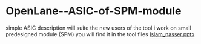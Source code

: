 # OpenLane--ASIC-of-SPM-module
simple ASIC description will suite the new users of the tool i work on small predesigned module (SPM) you will find it in the tool files
[Islam_nasser.pptx](https://github.com/islam-nasser0/OpenLane--ASIC-of-SPM-module/files/11482324/Islam_nasser.pptx)
